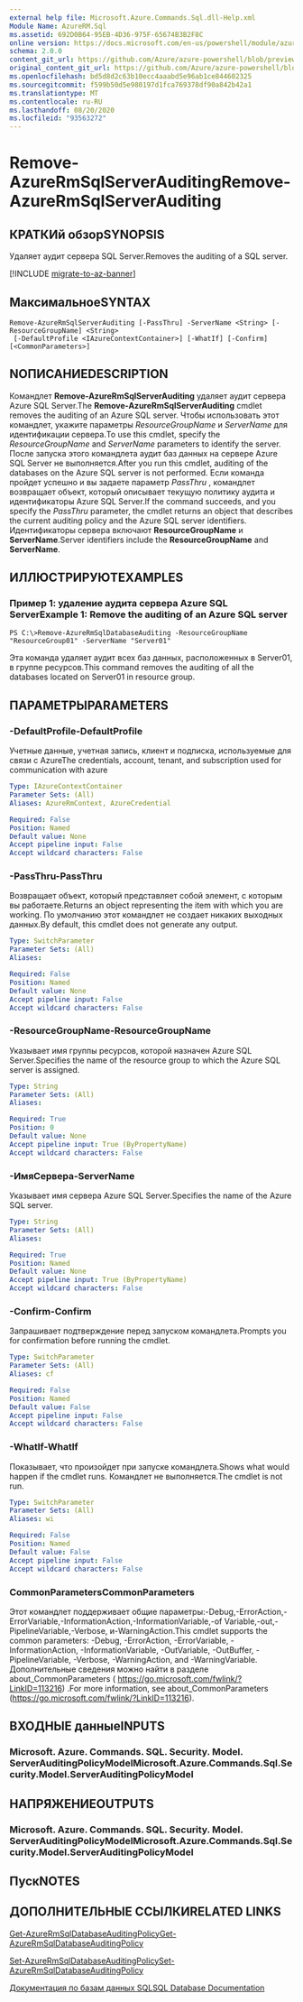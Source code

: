 ```yaml
---
external help file: Microsoft.Azure.Commands.Sql.dll-Help.xml
Module Name: AzureRM.Sql
ms.assetid: 692D0B64-95EB-4D36-975F-65674B3B2F8C
online version: https://docs.microsoft.com/en-us/powershell/module/azurerm.sql/remove-azurermsqlserverauditing
schema: 2.0.0
content_git_url: https://github.com/Azure/azure-powershell/blob/preview/src/ResourceManager/Sql/Commands.Sql/help/Remove-AzureRmSqlServerAuditing.md
original_content_git_url: https://github.com/Azure/azure-powershell/blob/preview/src/ResourceManager/Sql/Commands.Sql/help/Remove-AzureRmSqlServerAuditing.md
ms.openlocfilehash: bd5d8d2c63b10ecc4aaabd5e96ab1ce844602325
ms.sourcegitcommit: f599b50d5e980197d1fca769378df90a842b42a1
ms.translationtype: MT
ms.contentlocale: ru-RU
ms.lasthandoff: 08/20/2020
ms.locfileid: "93563272"
---
```

# <span data-ttu-id="37e7a-101">Remove-AzureRmSqlServerAuditing</span><span class="sxs-lookup"><span data-stu-id="37e7a-101">Remove-AzureRmSqlServerAuditing</span></span>

## <span data-ttu-id="37e7a-102">КРАТКИй обзор</span><span class="sxs-lookup"><span data-stu-id="37e7a-102">SYNOPSIS</span></span>
<span data-ttu-id="37e7a-103">Удаляет аудит сервера SQL Server.</span><span class="sxs-lookup"><span data-stu-id="37e7a-103">Removes the auditing of a SQL server.</span></span>

[!INCLUDE [migrate-to-az-banner](../../includes/migrate-to-az-banner.md)]

## <span data-ttu-id="37e7a-104">Максимальное</span><span class="sxs-lookup"><span data-stu-id="37e7a-104">SYNTAX</span></span>

```
Remove-AzureRmSqlServerAuditing [-PassThru] -ServerName <String> [-ResourceGroupName] <String>
 [-DefaultProfile <IAzureContextContainer>] [-WhatIf] [-Confirm] [<CommonParameters>]
```

## <span data-ttu-id="37e7a-105">NОПИСАНИЕ</span><span class="sxs-lookup"><span data-stu-id="37e7a-105">DESCRIPTION</span></span>
<span data-ttu-id="37e7a-106">Командлет **Remove-AzureRmSqlServerAuditing** удаляет аудит сервера Azure SQL Server.</span><span class="sxs-lookup"><span data-stu-id="37e7a-106">The **Remove-AzureRmSqlServerAuditing** cmdlet removes the auditing of an Azure SQL server.</span></span>
<span data-ttu-id="37e7a-107">Чтобы использовать этот командлет, укажите параметры *ResourceGroupName* и *ServerName* для идентификации сервера.</span><span class="sxs-lookup"><span data-stu-id="37e7a-107">To use this cmdlet, specify the *ResourceGroupName* and *ServerName* parameters to identify the server.</span></span>
<span data-ttu-id="37e7a-108">После запуска этого командлета аудит баз данных на сервере Azure SQL Server не выполняется.</span><span class="sxs-lookup"><span data-stu-id="37e7a-108">After you run this cmdlet, auditing of the databases on the Azure SQL server is not performed.</span></span>
<span data-ttu-id="37e7a-109">Если команда пройдет успешно и вы задаете параметр *PassThru* , командлет возвращает объект, который описывает текущую политику аудита и идентификаторы Azure SQL Server.</span><span class="sxs-lookup"><span data-stu-id="37e7a-109">If the command succeeds, and you specify the *PassThru* parameter, the cmdlet returns an object that describes the current auditing policy and the Azure SQL server identifiers.</span></span>
<span data-ttu-id="37e7a-110">Идентификаторы сервера включают **ResourceGroupName** и **ServerName**.</span><span class="sxs-lookup"><span data-stu-id="37e7a-110">Server identifiers include the **ResourceGroupName** and **ServerName**.</span></span>

## <span data-ttu-id="37e7a-111">ИЛЛЮСТРИРУЮТ</span><span class="sxs-lookup"><span data-stu-id="37e7a-111">EXAMPLES</span></span>

### <span data-ttu-id="37e7a-112">Пример 1: удаление аудита сервера Azure SQL Server</span><span class="sxs-lookup"><span data-stu-id="37e7a-112">Example 1: Remove the auditing of an Azure SQL server</span></span>
```
PS C:\>Remove-AzureRmSqlDatabaseAuditing -ResourceGroupName "ResourceGroup01" -ServerName "Server01"
```

<span data-ttu-id="37e7a-113">Эта команда удаляет аудит всех баз данных, расположенных в Server01, в группе ресурсов.</span><span class="sxs-lookup"><span data-stu-id="37e7a-113">This command removes the auditing of all the databases located on Server01 in resource group.</span></span>

## <span data-ttu-id="37e7a-114">ПАРАМЕТРЫ</span><span class="sxs-lookup"><span data-stu-id="37e7a-114">PARAMETERS</span></span>

### <span data-ttu-id="37e7a-115">-DefaultProfile</span><span class="sxs-lookup"><span data-stu-id="37e7a-115">-DefaultProfile</span></span>
<span data-ttu-id="37e7a-116">Учетные данные, учетная запись, клиент и подписка, используемые для связи с Azure</span><span class="sxs-lookup"><span data-stu-id="37e7a-116">The credentials, account, tenant, and subscription used for communication with azure</span></span>

```yaml
Type: IAzureContextContainer
Parameter Sets: (All)
Aliases: AzureRmContext, AzureCredential

Required: False
Position: Named
Default value: None
Accept pipeline input: False
Accept wildcard characters: False
```

### <span data-ttu-id="37e7a-117">-PassThru</span><span class="sxs-lookup"><span data-stu-id="37e7a-117">-PassThru</span></span>
<span data-ttu-id="37e7a-118">Возвращает объект, который представляет собой элемент, с которым вы работаете.</span><span class="sxs-lookup"><span data-stu-id="37e7a-118">Returns an object representing the item with which you are working.</span></span>
<span data-ttu-id="37e7a-119">По умолчанию этот командлет не создает никаких выходных данных.</span><span class="sxs-lookup"><span data-stu-id="37e7a-119">By default, this cmdlet does not generate any output.</span></span>

```yaml
Type: SwitchParameter
Parameter Sets: (All)
Aliases:

Required: False
Position: Named
Default value: None
Accept pipeline input: False
Accept wildcard characters: False
```

### <span data-ttu-id="37e7a-120">-ResourceGroupName</span><span class="sxs-lookup"><span data-stu-id="37e7a-120">-ResourceGroupName</span></span>
<span data-ttu-id="37e7a-121">Указывает имя группы ресурсов, которой назначен Azure SQL Server.</span><span class="sxs-lookup"><span data-stu-id="37e7a-121">Specifies the name of the resource group to which the Azure SQL server is assigned.</span></span>

```yaml
Type: String
Parameter Sets: (All)
Aliases:

Required: True
Position: 0
Default value: None
Accept pipeline input: True (ByPropertyName)
Accept wildcard characters: False
```

### <span data-ttu-id="37e7a-122">-ИмяСервера</span><span class="sxs-lookup"><span data-stu-id="37e7a-122">-ServerName</span></span>
<span data-ttu-id="37e7a-123">Указывает имя сервера Azure SQL Server.</span><span class="sxs-lookup"><span data-stu-id="37e7a-123">Specifies the name of the Azure SQL server.</span></span>

```yaml
Type: String
Parameter Sets: (All)
Aliases:

Required: True
Position: Named
Default value: None
Accept pipeline input: True (ByPropertyName)
Accept wildcard characters: False
```

### <span data-ttu-id="37e7a-124">-Confirm</span><span class="sxs-lookup"><span data-stu-id="37e7a-124">-Confirm</span></span>
<span data-ttu-id="37e7a-125">Запрашивает подтверждение перед запуском командлета.</span><span class="sxs-lookup"><span data-stu-id="37e7a-125">Prompts you for confirmation before running the cmdlet.</span></span>

```yaml
Type: SwitchParameter
Parameter Sets: (All)
Aliases: cf

Required: False
Position: Named
Default value: False
Accept pipeline input: False
Accept wildcard characters: False
```

### <span data-ttu-id="37e7a-126">-WhatIf</span><span class="sxs-lookup"><span data-stu-id="37e7a-126">-WhatIf</span></span>
<span data-ttu-id="37e7a-127">Показывает, что произойдет при запуске командлета.</span><span class="sxs-lookup"><span data-stu-id="37e7a-127">Shows what would happen if the cmdlet runs.</span></span>
<span data-ttu-id="37e7a-128">Командлет не выполняется.</span><span class="sxs-lookup"><span data-stu-id="37e7a-128">The cmdlet is not run.</span></span>

```yaml
Type: SwitchParameter
Parameter Sets: (All)
Aliases: wi

Required: False
Position: Named
Default value: False
Accept pipeline input: False
Accept wildcard characters: False
```

### <span data-ttu-id="37e7a-129">CommonParameters</span><span class="sxs-lookup"><span data-stu-id="37e7a-129">CommonParameters</span></span>
<span data-ttu-id="37e7a-130">Этот командлет поддерживает общие параметры:-Debug,-ErrorAction,-ErrorVariable,-InformationAction,-InformationVariable,-of Variable,-out,-PipelineVariable,-Verbose, и-WarningAction.</span><span class="sxs-lookup"><span data-stu-id="37e7a-130">This cmdlet supports the common parameters: -Debug, -ErrorAction, -ErrorVariable, -InformationAction, -InformationVariable, -OutVariable, -OutBuffer, -PipelineVariable, -Verbose, -WarningAction, and -WarningVariable.</span></span> <span data-ttu-id="37e7a-131">Дополнительные сведения можно найти в разделе about_CommonParameters ( https://go.microsoft.com/fwlink/?LinkID=113216) .</span><span class="sxs-lookup"><span data-stu-id="37e7a-131">For more information, see about_CommonParameters (https://go.microsoft.com/fwlink/?LinkID=113216).</span></span>

## <span data-ttu-id="37e7a-132">ВХОДНЫЕ данные</span><span class="sxs-lookup"><span data-stu-id="37e7a-132">INPUTS</span></span>

### <span data-ttu-id="37e7a-133">Microsoft. Azure. Commands. SQL. Security. Model. ServerAuditingPolicyModel</span><span class="sxs-lookup"><span data-stu-id="37e7a-133">Microsoft.Azure.Commands.Sql.Security.Model.ServerAuditingPolicyModel</span></span>

## <span data-ttu-id="37e7a-134">НАПРЯЖЕНИЕ</span><span class="sxs-lookup"><span data-stu-id="37e7a-134">OUTPUTS</span></span>

### <span data-ttu-id="37e7a-135">Microsoft. Azure. Commands. SQL. Security. Model. ServerAuditingPolicyModel</span><span class="sxs-lookup"><span data-stu-id="37e7a-135">Microsoft.Azure.Commands.Sql.Security.Model.ServerAuditingPolicyModel</span></span>

## <span data-ttu-id="37e7a-136">Пуск</span><span class="sxs-lookup"><span data-stu-id="37e7a-136">NOTES</span></span>

## <span data-ttu-id="37e7a-137">ДОПОЛНИТЕЛЬНЫЕ ССЫЛКИ</span><span class="sxs-lookup"><span data-stu-id="37e7a-137">RELATED LINKS</span></span>

[<span data-ttu-id="37e7a-138">Get-AzureRmSqlDatabaseAuditingPolicy</span><span class="sxs-lookup"><span data-stu-id="37e7a-138">Get-AzureRmSqlDatabaseAuditingPolicy</span></span>](./Get-AzureRmSqlDatabaseAuditingPolicy.md)

[<span data-ttu-id="37e7a-139">Set-AzureRmSqlDatabaseAuditingPolicy</span><span class="sxs-lookup"><span data-stu-id="37e7a-139">Set-AzureRmSqlDatabaseAuditingPolicy</span></span>](./Set-AzureRmSqlDatabaseAuditingPolicy.md)

[<span data-ttu-id="37e7a-140">Документация по базам данных SQL</span><span class="sxs-lookup"><span data-stu-id="37e7a-140">SQL Database Documentation</span></span>](https://docs.microsoft.com/azure/sql-database/)


